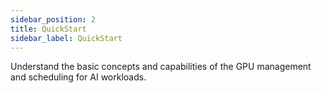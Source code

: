 ```yaml
---
sidebar_position: 2
title: QuickStart
sidebar_label: QuickStart
---
```


Understand the basic concepts and capabilities of the GPU management and scheduling for AI workloads.
